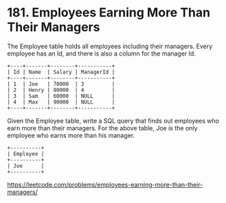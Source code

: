 # 181. Employees Earning More Than Their Managers

The Employee table holds all employees including their managers. Every employee has an Id, and there is also a column for the manager Id.

```Text
+----+-------+--------+-----------+
| Id | Name  | Salary | ManagerId |
+----+-------+--------+-----------+
| 1  | Joe   | 70000  | 3         |
| 2  | Henry | 80000  | 4         |
| 3  | Sam   | 60000  | NULL      |
| 4  | Max   | 90000  | NULL      |
+----+-------+--------+-----------+
```

Given the Employee table, write a SQL query that finds out employees who earn more than their managers. For the above table, Joe is the only employee who earns more than his manager.

```Text
+----------+
| Employee |
+----------+
| Joe      |
+----------+
```

<https://leetcode.com/problems/employees-earning-more-than-their-managers/>
